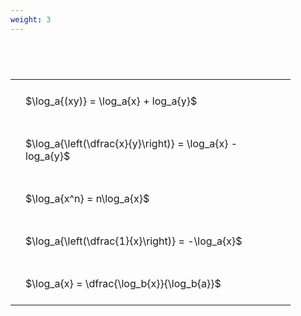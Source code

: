 ```yaml
---
weight: 3
---
```


#  
<br>
<style type="text/css">
#T_25b08 th.col_heading {
  text-align: left;
  font-size: 1em;
}
#T_25b08 td {
  text-align: left;
  font-size: 1em;
  padding: 1.5em;
}
#T_25b08_row0_col0, #T_25b08_row1_col0, #T_25b08_row2_col0, #T_25b08_row3_col0, #T_25b08_row4_col0 {
  width: 400px;
  white-space: pre-wrap;
}
</style>
<table id="T_25b08">
  <thead>
  </thead>
  <tbody>
    <tr>
      <td id="T_25b08_row0_col0" class="data row0 col0" >$\log_a{(xy)} = \log_a{x} + log_a{y}$</td>
    </tr>
    <tr>
      <td id="T_25b08_row1_col0" class="data row1 col0" >$\log_a{\left(\dfrac{x}{y}\right)} = \log_a{x} - log_a{y}$</td>
    </tr>
    <tr>
      <td id="T_25b08_row2_col0" class="data row2 col0" >$\log_a{x^n} = n\log_a{x}$</td>
    </tr>
    <tr>
      <td id="T_25b08_row3_col0" class="data row3 col0" >$\log_a{\left(\dfrac{1}{x}\right)} = -\log_a{x}$</td>
    </tr>
    <tr>
      <td id="T_25b08_row4_col0" class="data row4 col0" >$\log_a{x} = \dfrac{\log_b{x}}{\log_b{a}}$</td>
    </tr>
  </tbody>
</table>
